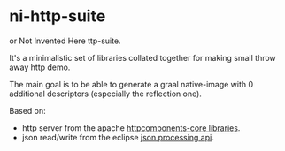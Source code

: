 # ni-http-suite

or Not Invented Here ttp-suite.

It's a minimalistic set of libraries collated together for making small throw away http demo.

The main goal is to be able to generate a graal native-image with 0 additional descriptors (especially the reflection one).

Based on:

 - http server from the  apache [httpcomponents-core libraries](https://hc.apache.org/httpcomponents-core-5.0.x/index.html).
 - json read/write from the eclipse [json processing api](https://eclipse-ee4j.github.io/jsonp/). 